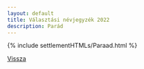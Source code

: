 ```yaml
---
layout: default
title: Választási névjegyzék 2022
description: Parád
---
```


{% include settlementHTMLs/Paraad.html %}

[Vissza](../)
